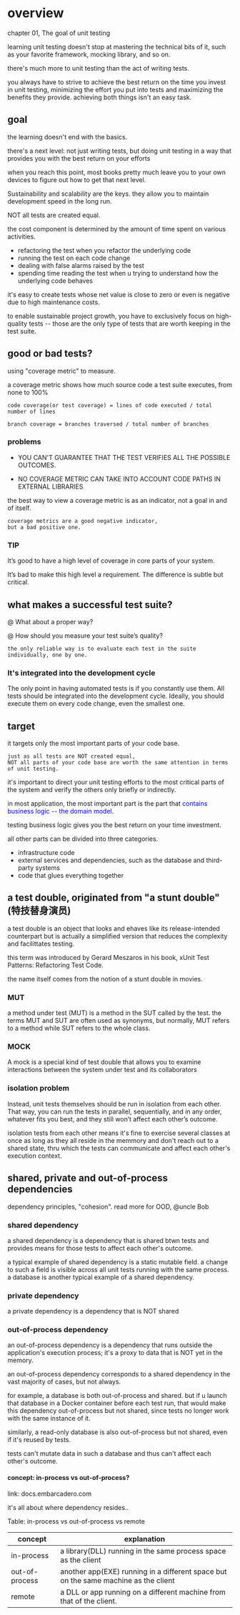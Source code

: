 # overview

chapter 01, The goal of unit testing

learning unit testing doesn't stop at mastering the technical bits of it, such as your favorite framework, mocking library, and so on.

there's much more to unit testing than the act of writing tests.

you always have to strive to achieve the best return on the time you invest in unit testing, minimizing the effort you put into tests and maximizing the benefits they provide. achieving both things isn't an easy task.

## goal

the learning doesn't end with the basics.

there's a next level: 
not just writing tests, but doing unit testing in a way 
that  provides you with the best return on your efforts

when you reach this point, most books pretty much leave you
to your own devices to figure out how to get that next level.

Sustainability and scalability are the keys.
they allow you to maintain development speed in the long run.

NOT all tests are created equal.

the cost component is determined by the amount of time spent on various activities.

- refactoring the test when you refactor the underlying code
- running the test on each code change
- dealing with false alarms raised by the test
- spending time reading the test when u trying to understand how the underlying code behaves

it's easy to create tests whose net value is close to zero or even is negative due to high maintenance costs.

to enable sustainable project growth, you have to exclusively focus on high-quality tests -- those are the only type of tests that are worth keeping in the test suite.


## good or bad tests?

using "coverage metric" to measure.

a coverage metric shows how much source code a test suite executes, from none to 100%

```
code coverage(or test coverage) = lines of code executed / total number of lines

branch coverage = branches traversed / total number of branches
```
### problems

- YOU CAN'T GUARANTEE THAT THE TEST VERIFIES ALL THE POSSIBLE OUTCOMES.

- NO COVERAGE METRIC CAN TAKE INTO ACCOUNT CODE PATHS IN EXTERNAL LIBRARIES

the best way to view a coverage metric is as an indicator, not a goal in and of itself.

```
coverage metrics are a good negative indicator, 
but a bad positive one.
```

### TIP

It’s good to have a high level of coverage in core parts of your system.

It’s bad to make this high level a requirement. The difference is subtle but critical.

## what makes a successful test suite?

@ What about a proper way?

@ How should you measure your test suite’s quality?

```
the only reliable way is to evaluate each test in the suite individually, one by one.
```

### It's integrated into the development cycle

The only point in having automated tests is if you constantly use them. All tests should
be integrated into the development cycle. Ideally, you should execute them on every
code change, even the smallest one.

## target

it targets only the most important parts of your code base.

```
just as all tests are NOT created equal, 
NOT all parts of your code base are worth the same attention in terms of unit testing.
```

it's important to direct your unit testing efforts to the most critical parts of the system
and verify the others only briefly or indirectly. 

in most application, the most important part is the part that <font color="blue">contains business logic -- the domain model.</font>

testing business logic gives you the best return on your time investment.

all other parts can be divided into three categories.

- infrastructure code
- external services and dependencies, such as the database and third-party systems
- code that glues everything together

## a test double, originated from "a stunt double" (特技替身演员)

a test double is an object that looks and ehaves like its release-intended counterpart
but is actually a simplified version that reduces the complexity and facilittates testing.

this term was introduced by Gerard Meszaros in his book, xUnit Test Patterns: Refactoring Test Code.

the name itself comes from the notion of a stunt double in movies.

### MUT

a method under test (MUT) is a method in the SUT called by the test.
the terms MUT and SUT are often used as synonyms, but normally, MUT refers to a method
while SUT refers to the whole class.

### MOCK

A mock is a special kind of test double that allows you to examine
interactions between the system under test and its collaborators

### isolation problem

Instead, unit tests themselves should be run in isolation from each other. 
That way, you can run the tests in parallel, sequentially, and in any order,
whatever fits you best, and they still won’t affect each other’s outcome.

isolation tests from each other means it's fine to exercise several classes at once
as long as they all reside in the memmory and don't reach out to a shared state,
thru which the tests can communicate and affect each other's execution context.


## shared, private and out-of-process dependencies

dependency principles, "cohesion". read more for OOD, @uncle Bob

### shared dependency

a shared dependency is a dependency that is shared btwn tests 
and provides means for those tests to affect each other's outcome.

a typical example of shared dependency is a static mutable field.
a change to such a field is visible across all unit tests running with the same process.
a database is another typical example of a shared dependency.

### private dependency

a private dependency is a dependency that is NOT shared

### out-of-process dependency

an out-of-process dependency is a dependency that runs outside the application's execution process;
it's a proxy to data that is NOT yet in the memory.

an out-of-process dependency corresponds to a shared dependency in the vast majority of cases, but not always.

for example, a database is both out-of-process and shared.
but if u launch that database in a Docker container before each test run,
that would make this dependency out-of-process but not shared,
since tests no longer work with the same instance of it.

similarly, a read-only database is also out-of-process but not shared, even if it's reused by tests.

tests can't mutate data in such a database and thus can't affect each other's outcome.

#### concept: in-process vs out-of-process?

link: docs.embarcadero.com

it's all about where dependency resides..

Table: in-process vs out-of-process vs remote

| concept           | explanation                                                                         |
|-------------------|-------------------------------------------------------------------------------------|
| in-process        | a library(DLL) running in the same process space as the client                      |
| out-of-process    | another app(EXE) running in a different space but on the same machine as the client |
| remote            | a DLL or app running on a different machine from that of the client.                |